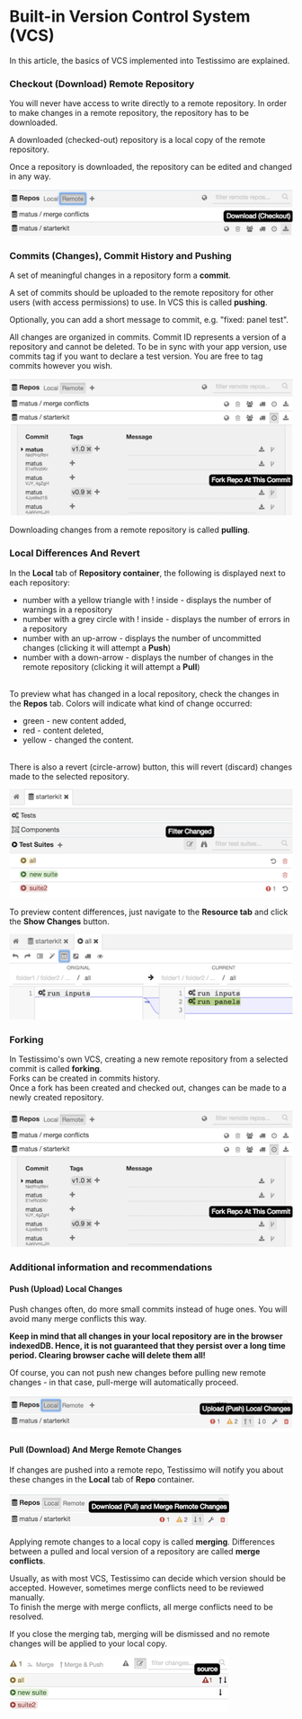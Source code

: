 # Built-in Version Control System (VCS)

In this article, the basics of VCS implemented into Testissimo are explained.  

### Checkout (Download) Remote Repository

You will never have access to write directly to a remote repository. In order to make changes in a remote repository, the repository has to be downloaded. 

A downloaded (checked-out) repository is a local copy of the remote repository. 

Once a repository is downloaded, the repository can be edited and changed in any way.

![](/documentation/images/vcs_checkout.png)

### Commits (Changes), Commit History and Pushing

A set of meaningful changes in a repository form a **commit**.

A set of commits should be uploaded to the remote repository for other users (with access permissions) to use. In VCS this is called **pushing**.

Optionally, you can add a short message to commit, e.g. "fixed: panel test". 

All changes are organized in commits. Commit ID represents a version of a repository and cannot be deleted. To be in sync with your app version, use commits tag if you want to declare a test version. You are free to tag commits however you wish.

![](/documentation/images/vcs_commits.png)

Downloading changes from a remote repository is called **pulling**.



### Local Differences And Revert

In the **Local** tab of **Repository container**, the following is displayed next to each repository:
- number with a yellow triangle with ! inside - displays the number of warnings in a repository
- number with a grey circle with ! inside - displays the number of errors in a repository
- number with an up-arrow - displays the number of uncommitted changes (clicking it will attempt a **Push**)
- number with a down-arrow - displays the number of changes in the remote repository (clicking it will attempt a **Pull**)

<br>To preview what has changed in a local repository, check the changes in the **Repos** tab. Colors will indicate what kind of change occurred:
- green - new content added,
- red - content deleted,
- yellow - changed the content. 

<br>There is also a revert (circle-arrow) button, this will revert (discard) changes made to the selected repository.

![](/documentation/images/vcs_changes.png)

To preview content differences, just navigate to the **Resource tab** and click the **Show Changes** button.

![](/documentation/images/vcs_diff.png)


### Forking

In Testissimo's own VCS, creating a new remote repository from a selected commit is called **forking**.
<br>Forks can be created in commits history. 
<br>Once a fork has been created and checked out, changes can be made to a newly created repository.

![](/documentation/images/vcs_commits.png)

### Additional information and recommendations

#### Push (Upload) Local Changes

Push changes often, do more small commits instead of huge ones. You will avoid many merge conflicts this way. 

**Keep in mind that all changes in your local repository are in the browser indexedDB. Hence, it is not guaranteed that they persist over a long time period. Clearing browser cache will delete them all!** 

Of course, you can not push new changes before pulling new remote changes - in that case, pull-merge will automatically proceed.

![](/documentation/images/vcs_push.png)

#### Pull (Download) And Merge Remote Changes

If changes are pushed into a remote repo, Testissimo will notify you about these changes in the **Local** tab of **Repo** container.

![](/documentation/images/vcs_pull.png)

Applying remote changes to a local copy is called **merging**. 
Differences between a pulled and local version of a repository are called **merge conflicts**. 

Usually, as with most VCS, Testissimo can decide which version should be accepted. However, sometimes merge conflicts need to be reviewed manually.
<br>To finish the merge with merge conflicts, all merge conflicts need to be resolved. 

If you close the merging tab, merging will be dismissed and no remote changes will be applied to your local copy.

![](/documentation/images/vcs_merge.png)

